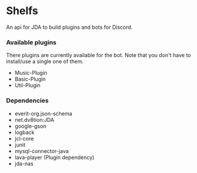 # Shelfs
An api for JDA to build plugins and bots for Discord.

### Available plugins
There plugins are currently available for the bot.
Note that you don't have to install/use a single one of them.

- Music-Plugin
- Basic-Plugin
- Util-Plugin

### Dependencies
- everit-org.json-schema
- net.dv8tion:JDA
- google-gson
- logback
- jcl-core
- junit
- mysql-connector-java
- lava-player (Plugin dependency)
- jda-nas
 